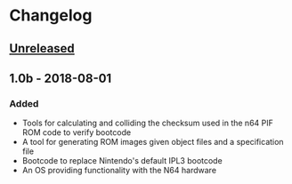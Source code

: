# Changelog

## [Unreleased](https://github.com/pseudophpt/pseultra/compare/master...develop)

## 1.0b - 2018-08-01

### Added
- Tools for calculating and colliding the checksum used in the n64 PIF ROM code to verify bootcode
- A tool for generating ROM images given object files and a specification file
- Bootcode to replace Nintendo's default IPL3 bootcode
- An OS providing functionality with the N64 hardware
